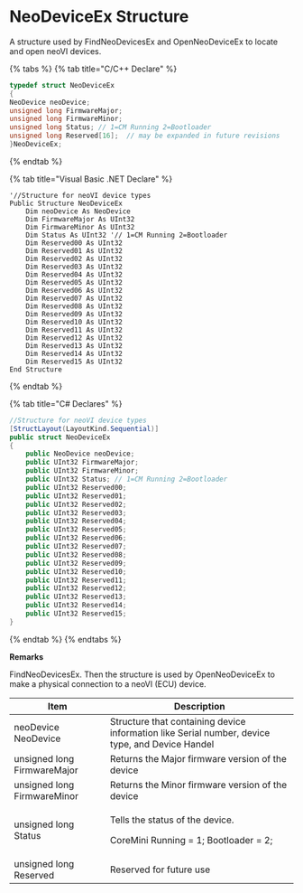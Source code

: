 # NeoDeviceEx Structure

A structure used by FindNeoDevicesEx and OpenNeoDeviceEx to locate and open neoVI devices.

{% tabs %}
{% tab title="C/C++ Declare" %}
```cpp
typedef struct NeoDeviceEx
{
NeoDevice neoDevice;
unsigned long FirmwareMajor;
unsigned long FirmwareMinor;
unsigned long Status; // 1=CM Running 2=Bootloader
unsigned long Reserved[16];  // may be expanded in future revisions
}NeoDeviceEx;
```
{% endtab %}

{% tab title="Visual Basic .NET Declare" %}
```vbnet
'//Structure for neoVI device types
Public Structure NeoDeviceEx
    Dim neoDevice As NeoDevice
    Dim FirmwareMajor As UInt32
    Dim FirmwareMinor As UInt32
    Dim Status As UInt32 '// 1=CM Running 2=Bootloader
    Dim Reserved00 As UInt32
    Dim Reserved01 As UInt32
    Dim Reserved02 As UInt32
    Dim Reserved03 As UInt32
    Dim Reserved04 As UInt32
    Dim Reserved05 As UInt32
    Dim Reserved06 As UInt32
    Dim Reserved07 As UInt32
    Dim Reserved08 As UInt32
    Dim Reserved09 As UInt32
    Dim Reserved10 As UInt32
    Dim Reserved11 As UInt32
    Dim Reserved12 As UInt32
    Dim Reserved13 As UInt32
    Dim Reserved14 As UInt32
    Dim Reserved15 As UInt32
End Structure
```
{% endtab %}

{% tab title="C# Declares" %}
```csharp
//Structure for neoVI device types
[StructLayout(LayoutKind.Sequential)]
public struct NeoDeviceEx
{
    public NeoDevice neoDevice;
    public UInt32 FirmwareMajor;
    public UInt32 FirmwareMinor;
    public UInt32 Status; // 1=CM Running 2=Bootloader
    public UInt32 Reserved00;
    public UInt32 Reserved01;
    public UInt32 Reserved02;
    public UInt32 Reserved03;
    public UInt32 Reserved04;
    public UInt32 Reserved05;
    public UInt32 Reserved06;
    public UInt32 Reserved07;
    public UInt32 Reserved08;
    public UInt32 Reserved09;
    public UInt32 Reserved10;
    public UInt32 Reserved11;
    public UInt32 Reserved12;
    public UInt32 Reserved13;
    public UInt32 Reserved14;
    public UInt32 Reserved15;
}
```
{% endtab %}
{% endtabs %}

**Remarks**

FindNeoDevicesEx. Then the structure is used by OpenNeoDeviceEx to make a physical connection to a neoVI (ECU) device.

| Item                        | Description                                                                                     |
| --------------------------- | ----------------------------------------------------------------------------------------------- |
| neoDevice NeoDevice         | Structure that containing device information like Serial number, device type, and Device Handel |
| unsigned long FirmwareMajor | Returns the Major firmware version of the device                                                |
| unsigned long FirmwareMinor | Returns the Minor firmware version of the device                                                |
| unsigned long Status        | <p>Tells the status of the device.</p><p>CoreMini Running = 1; Bootloader = 2;</p>              |
| unsigned long Reserved      | Reserved for future use                                                                         |
